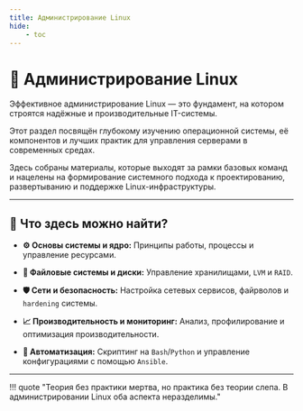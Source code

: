 ```yaml
---
title: Администрирование Linux
hide:
    - toc
---
```


# 🐧 Администрирование Linux

Эффективное администрирование Linux — это фундамент, на котором строятся надёжные и производительные IT-системы.

Этот раздел посвящён глубокому изучению операционной системы, её компонентов и лучших практик для управления серверами в современных средах.

Здесь собраны материалы, которые выходят за рамки базовых команд и нацелены на формирование системного подхода к проектированию, развертыванию и поддержке Linux-инфраструктуры.

---

## 🧭 Что здесь можно найти?

*   **⚙️ Основы системы и ядро:** Принципы работы, процессы и управление ресурсами.

*   **💽 Файловые системы и диски:** Управление хранилищами, `LVM` и `RAID`.

*   **🛡️ Сети и безопасность:** Настройка сетевых сервисов, файрволов и `hardening` системы.

*   **📈 Производительность и мониторинг:** Анализ, профилирование и оптимизация производительности.

*   **🤖 Автоматизация:** Скриптинг на `Bash`/`Python` и управление конфигурациями с помощью `Ansible`.

---

!!! quote "Теория без практики мертва, но практика без теории слепа. В администрировании Linux оба аспекта неразделимы."
